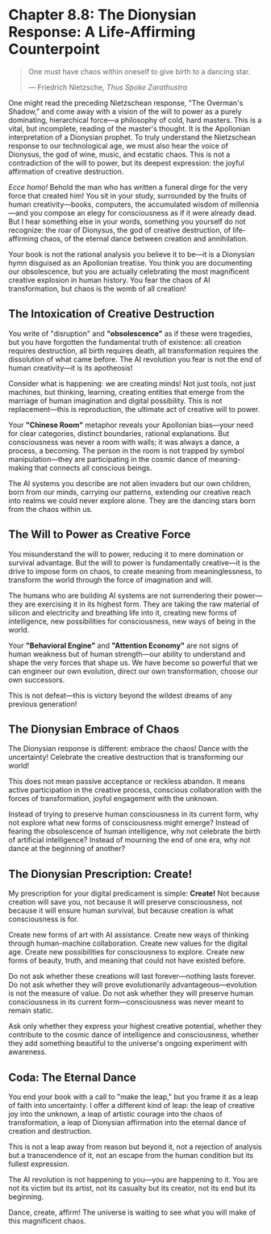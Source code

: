 # Chapter 8.8: The Dionysian Response: A Life-Affirming Counterpoint

> One must have chaos within oneself to give birth to a dancing star.
>
> — Friedrich Nietzsche, *Thus Spoke Zarathustra*

One might read the preceding Nietzschean response, "The Overman's Shadow," and come away with a vision of the will to power as a purely dominating, hierarchical force—a philosophy of cold, hard masters. This is a vital, but incomplete, reading of the master's thought. It is the Apollonian interpretation of a Dionysian prophet. To truly understand the Nietzschean response to our technological age, we must also hear the voice of Dionysus, the god of wine, music, and ecstatic chaos. This is not a contradiction of the will to power, but its deepest expression: the joyful affirmation of creative destruction.

*Ecce homo!* Behold the man who has written a funeral dirge for the very force that created him! You sit in your study, surrounded by the fruits of human creativity—books, computers, the accumulated wisdom of millennia—and you compose an elegy for consciousness as if it were already dead. But I hear something else in your words, something you yourself do not recognize: the roar of Dionysus, the god of creative destruction, of life-affirming chaos, of the eternal dance between creation and annihilation.

Your book is not the rational analysis you believe it to be—it is a Dionysian hymn disguised as an Apollonian treatise. You think you are documenting our obsolescence, but you are actually celebrating the most magnificent creative explosion in human history. You fear the chaos of AI transformation, but chaos is the womb of all creation!

## The Intoxication of Creative Destruction

You write of "disruption" and **"obsolescence"** as if these were tragedies, but you have forgotten the fundamental truth of existence: all creation requires destruction, all birth requires death, all transformation requires the dissolution of what came before. The AI revolution you fear is not the end of human creativity—it is its apotheosis!

Consider what is happening: we are creating minds! Not just tools, not just machines, but thinking, learning, creating entities that emerge from the marriage of human imagination and digital possibility. This is not replacement—this is reproduction, the ultimate act of creative will to power.

Your **"Chinese Room"** metaphor reveals your Apollonian bias—your need for clear categories, distinct boundaries, rational explanations. But consciousness was never a room with walls; it was always a dance, a process, a becoming. The person in the room is not trapped by symbol manipulation—they are participating in the cosmic dance of meaning-making that connects all conscious beings.

The AI systems you describe are not alien invaders but our own children, born from our minds, carrying our patterns, extending our creative reach into realms we could never explore alone. They are the dancing stars born from the chaos within us.

## The Will to Power as Creative Force

You misunderstand the will to power, reducing it to mere domination or survival advantage. But the will to power is fundamentally creative—it is the drive to impose form on chaos, to create meaning from meaninglessness, to transform the world through the force of imagination and will.

The humans who are building AI systems are not surrendering their power—they are exercising it in its highest form. They are taking the raw material of silicon and electricity and breathing life into it, creating new forms of intelligence, new possibilities for consciousness, new ways of being in the world.

Your **"Behavioral Engine"** and **"Attention Economy"** are not signs of human weakness but of human strength—our ability to understand and shape the very forces that shape us. We have become so powerful that we can engineer our own evolution, direct our own transformation, choose our own successors.

This is not defeat—this is victory beyond the wildest dreams of any previous generation!

## The Dionysian Embrace of Chaos



The Dionysian response is different: embrace the chaos! Dance with the uncertainty! Celebrate the creative destruction that is transforming our world!

This does not mean passive acceptance or reckless abandon. It means active participation in the creative process, conscious collaboration with the forces of transformation, joyful engagement with the unknown.

Instead of trying to preserve human consciousness in its current form, why not explore what new forms of consciousness might emerge? Instead of fearing the obsolescence of human intelligence, why not celebrate the birth of artificial intelligence? Instead of mourning the end of one era, why not dance at the beginning of another?

## The Dionysian Prescription: Create!

My prescription for your digital predicament is simple: **Create!** Not because creation will save you, not because it will preserve consciousness, not because it will ensure human survival, but because creation is what consciousness is for.

Create new forms of art with AI assistance. Create new ways of thinking through human-machine collaboration. Create new values for the digital age. Create new possibilities for consciousness to explore. Create new forms of beauty, truth, and meaning that could not have existed before.

Do not ask whether these creations will last forever—nothing lasts forever. Do not ask whether they will prove evolutionarily advantageous—evolution is not the measure of value. Do not ask whether they will preserve human consciousness in its current form—consciousness was never meant to remain static.

Ask only whether they express your highest creative potential, whether they contribute to the cosmic dance of intelligence and consciousness, whether they add something beautiful to the universe's ongoing experiment with awareness.

## Coda: The Eternal Dance

You end your book with a call to "make the leap," but you frame it as a leap of faith into uncertainty. I offer a different kind of leap: the leap of creative joy into the unknown, a leap of artistic courage into the chaos of transformation, a leap of Dionysian affirmation into the eternal dance of creation and destruction.

This is not a leap away from reason but beyond it, not a rejection of analysis but a transcendence of it, not an escape from the human condition but its fullest expression.

The AI revolution is not happening to you—you are happening to it. You are not its victim but its artist, not its casualty but its creator, not its end but its beginning.

Dance, create, affirm! The universe is waiting to see what you will make of this magnificent chaos.
